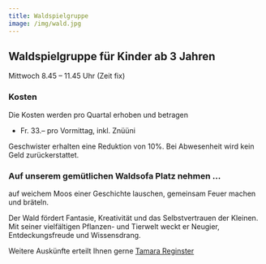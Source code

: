 ```yaml
---
title: Waldspielgruppe
image: /img/wald.jpg
---
```


## Waldspielgruppe für Kinder ab 3 Jahren

Mittwoch 8.45 – 11.45 Uhr (Zeit fix)

### Kosten

Die Kosten werden pro Quartal erhoben und betragen

- Fr. 33.– pro Vormittag, inkl. Znüüni

Geschwister erhalten eine Reduktion von 10%.
Bei Abwesenheit wird kein Geld zurückerstattet.

### Auf unserem gemütlichen Waldsofa Platz nehmen ...

auf weichem Moos einer Geschichte lauschen, gemeinsam Feuer machen und bräteln.

Der Wald fördert Fantasie, Kreativität und das Selbstvertrauen der Kleinen. 
Mit seiner vielfältigen Pflanzen- und Tierwelt weckt er Neugier, Entdeckungsfreude und Wissensdrang.

Weitere Auskünfte erteilt Ihnen gerne <a href="/contact">Tamara Reginster</a>
